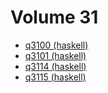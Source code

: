 # Volume 31

* [q3100 (haskell)](haskell/q3100.hs)
* [q3101 (haskell)](haskell/q3101.hs)
* [q3114 (haskell)](haskell/q3114.hs)
* [q3115 (haskell)](haskell/q3115.hs)
